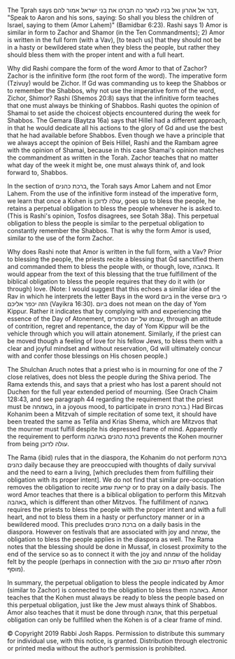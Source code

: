 The Tprah says דבר אל אהרון ואל בניו לאמר כה תברכו את בני ישראל אמור להם, "Speak to Aaron and his sons, saying: So shall you bless the children of Israel, saying to them (Amor Lahem)" (Bamidbar 6:23). Rashi says 1) Amor is similar in form to Zachor and Shamor (in the Ten Commandments); 2) Amor is written in the full form (with a Vav), [to teach us] that they should not be in a hasty or bewildered state when they bless the people, but rather they should bless them with the proper intent and with a full heart. 

Why did Rashi compare the form of the word Amor to that of Zachor? Zachor is the infinitive form (the root form of the word). The imperative form (Tzivuy) would be Zichor. If Gd was commanding us to keep the Shabbos or to remember the Shabbos, why not use the imperative form of the word, Zichor, Shimor? Rashi (Shemos 20:8) says that the infinitive form teaches that one must always be thinking of Shabbos. Rashi quotes the opinion of Shamai to set aside the choicest objects encountered during the week for Shabbos. The Gemara (Baytza 16a) says that Hillel had a different approach, in that he would dedicate all his actions to the glory of Gd and use the best that he had available before Shabbos. Even though we have a principle that we always accept the opinion of Beis Hillel, Rashi and the Rambam agree with the opinion of Shamai, because in this case Shamai's opinion matches the commandment as written in the Torah. Zachor teaches that no matter what day of the week it might be, one must always think of, and look forward to, Shabbos.

In the section of ברכת כהנים, the Torah says Amor Lahem and not Emor Lahem. From the use of the infinitive form instead of the imperative form, we learn that once a Kohen is עולה לדוכן, goes up to bless the people, he retains a perpetual obligation to bless the people whenever he is asked to. (This is Rashi's opinion, Tosfos disagrees, see Sotah 38a). This perpetual obligation to bless the people is similar to the perpetual obligation to constantly remember the Shabbos. That is why the form Amor is used, similar to the use of the form Zachor.

Why does Rashi note that Amor is written in the full form, with a Vav? Prior to blessing the people, the priests recite a blessing that Gd sanctified them and commanded them to bless the people with, or though, love, באהבה. It would appear from the text of this blessing that the true fulfillment of the biblical obligation to bless the people requires that they do it with (or through) love. (Note: I would suggest that this echoes a similar idea of the Rav in which he interprets the letter Bays in the word ביום in the verse כי ביום הזה יכפר אליכם (Vayikra 16:30). ביום does not mean on the day of Yom Kippur. Rather it indicates that by complying with and experiencing the essence of the Day of Atonement, עצומו של יום הכפורים, through an attitude of contrition, regret and repentance, the day of Yom Kippur will be the vehicle through which you will attain atonement. Similarly, if the priest can be moved though a feeling of love for his fellow Jews, to bless them with a clear and joyful mindset and without reservation, Gd will ultimately concur with and confer those blessings on His chosen people.) 

The Shulchan Aruch notes that a priest who is in mourning for one of the 7 close relatives, does not bless the people during the Shiva period. The Rama extends this, and says that a priest who has lost a parent should not Duchen for the full year extended period of mourning. (See Orach Chaim 128:43, and see paragraph 44 regarding the requirement that the priest must be בשמחה, in a joyous mood, to participate in ברכת כהנים.) Had Bircas Kohanim been a Mitzvah of simple recitation of some text, it should have been treated the same as Tefila and Krias Shema, which are Mitzvos that the mourner must fulfill despite his depressed frame of mind. Apparently the requirement to perform ברכת כהנים באהבה prevents the Kohen mourner from being עולה לדוכן. 

The Rama (ibid) rules that in the diaspora, the Kohanim do not perform ברכת כהנים daily because they are preoccupied with thoughts of daily survival and the need to earn a living, [which precludes them from fulfilling their obligation with its proper intent]. We do not find that similar pre-occupation removes the obligation to recite קריאת שמע or to pray on a daily basis. The word Amor teaches that there is a biblical obligation to perform this Mitzvah באהבה, which is different than other Mitzvos. The fulfillment of באהבה requires the priests to bless the people with the proper intent and with a full heart, and not to bless them in a hasty or perfunctory manner or in a bewildered mood. This precludes ברכת כהנים on a daily basis in the diaspora. However on festivals that are associated with joy and שמחה, the obligation to bless the people applies in the diaspora as well. The Rama notes that the blessing should be done in Mussaf, in closest proximity to the end of the service so as to connect it with the joy and שמחה of the holiday felt by the people (perhaps in connection with the סעודת יום טוב after תפלת מוסף). 

In summary, the perpetual obligation to bless the people indicated by Amor (similar to Zachor) is connected to the obligation to bless them באהבה. Amor teaches that the Kohen must always be ready to bless the people based on this perpetual obligation, just like the Jew must always think of Shabbos. Amor also teaches that it must be done through אהבה, that this perpetual obligation can only be fulfilled when the Kohen is of a clear frame of mind.

© Copyright 2019 Rabbi Josh Rapps. Permission to distribute this summary for individual use, with this notice, is granted. Distribution through electronic or printed media without the author’s permission is prohibited.

